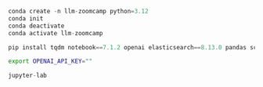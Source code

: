 ```python
conda create -n llm-zoomcamp python=3.12
conda init
conda deactivate
conda activate llm-zoomcamp

pip install tqdm notebook==7.1.2 openai elasticsearch==8.13.0 pandas scikit-learn ipywidgets
```

```bash
export OPENAI_API_KEY="" 
```

```python
jupyter-lab
```


